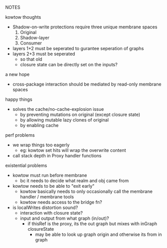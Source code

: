 NOTES

kowtow thoughts
- Shadow-on-write protections require three unique membrane spaces
  1. Original
  2. Shadow-layer
  3. Consumer
- layers 1+2 must be seperated to gurantee seperation of graphs
- layers 2+3 must be seperated
  - so that old
  - closure state can be directly set on the inputs?


a new hope
  - cross-package interaction should be mediated by read-only membrane spaces


happy things
  - solves the cache/no-cache-explosion issue
    - by preventing mutations on original (except closure state)
    - by allowing mutable lazy clones of original
    - by enabling cache

perf problems
  - we wrap things too eagerly
    - eg: kowtow set hits will wrap the overwrite content
  - call stack depth in Proxy handler functions

existential problems
  - kowtow must run before membrane
    - bc it needs to decide what realm and obj came from
  - kowtow needs to be able to "exit early"
    - kowtow basically needs to only occasionally call the membrane handler / membrane tools
    - kowtow needs access to the bridge fn?
  - is localWrites distortion sound?
    - interaction with closure state?
    - input and output from what graph (in/out)?
      - if thisRef is the proxy, its the out graph but mixes with inGraph closureState
        - may be able to look up graph origin and otherwise its from in graph
